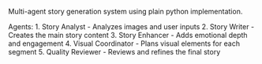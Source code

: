    Multi-agent story generation system using plain python implementation.
   
   Agents:
    1. Story Analyst - Analyzes images and user inputs
    2. Story Writer - Creates the main story content
    3. Story Enhancer - Adds emotional depth and engagement
    4. Visual Coordinator - Plans visual elements for each segment
    5. Quality Reviewer - Reviews and refines the final story